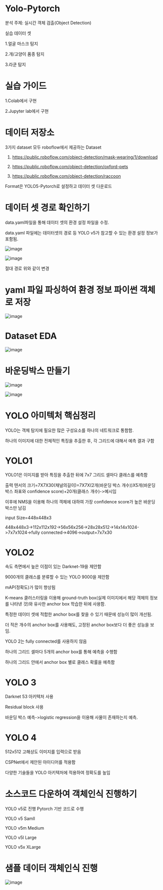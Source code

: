 # Yolo-Pytorch

분석 주제: 실시간 객체 검출(Object Detection)

실습 데이터 셋

1.얼굴 마스크 탐지

2.개/고양이 품종 탐지

3.라쿤 탐지

# 실습 가이드

1.Colab에서 구현

2.Jupyter lab에서 구현

# 데이터 저장소

3가지 dataset 모두 roboflow에서 제공하는 Dataset

1. https://public.roboflow.com/object-detection/mask-wearing/1/download

2. https://public.roboflow.com/object-detection/oxford-pets

3. https://public.roboflow.com/object-detection/raccoon

Format은 YOLO5-Pytorch로 설정하고 데이터 셋 다운로드

# 데이터 셋 경로 확인하기

data.yaml파일을 통해 데이터 셋의 환경 설정 파일을 수정.

data.yaml 파일에는 데이터셋의 경로 등 YOLO v5가 참고할 수 있는 환경 설정 정보가 포함됨.

![image](https://user-images.githubusercontent.com/104436260/207486983-672314ac-2ca8-4531-a3d0-20e489e42812.png)

![image](https://user-images.githubusercontent.com/104436260/207487043-754ca425-0041-466c-b2f7-a0b51d9105dd.png)

절대 경로 위와 같이 변경

# yaml 파일 파싱하여 환경 정보 파이썬 객체로 저장

![image](https://user-images.githubusercontent.com/104436260/207488030-9990c534-e123-409f-85c5-6f3972319c9b.png)

# Dataset EDA

![image](https://user-images.githubusercontent.com/104436260/207502911-e0a4f702-f31e-4c22-ab7a-5b6d23829d5d.png)

# 바운딩박스 만들기

![image](https://user-images.githubusercontent.com/104436260/207503093-93faca29-eaea-48e9-bca9-4aab52f4462a.png)

![image](https://user-images.githubusercontent.com/104436260/207503197-46fefdac-9c45-439b-9038-d5767610426f.png)

# YOLO 아미텍처 핵심정리

YOLO는 객체 탐지에 필요한 많은 구성요소를 하나의 네트워크로 통함함.

하나의 이미지에 대한 전체적인 특징을 추출한 후, 각 그리드에 대해서 예측 결과 구함


# YOLO1

YOLO1은 이미지를 받아 특징을 추출한 뒤에 7x7 그리드 셀마다 클래스를 예측함

출력 텐서의 크기=7X7X30(채널의길이)=7X7X(2개(바운딩 박스 개수))X5개(바운딩 박스 좌표와 confidence score)+20개(클래스 개수)->예시임

이후에 NMS을 이용해 하나의 객체에 대하여 가장 confidence score가 높은 바운딩 박스만 남김

input Size=448x448x3

448x448x3->112x112x192->56x56x256->28x28x512->14x14x1024->7x7x1024->fully connected->4096->output=7x7x30

# YOLO2

속도 측면에서 높은 이점이 있는 Darknet-19을 제안함

9000개의 클래스를 분류할 수 있는 YOLO 9000을 제안함

mAP(정확도)가 많이 향상됨

K-means 클러스터링을 이용해 ground-truth box(실제 이미지에서 해당 객체의 정보를 나타낸 것)와 유사한 anchor box 학습한 뒤에 사용함.

특정한 데이터 셋에 적합한 anchor box를 찿을 수 있기 때문에 성능이 많이 개선됨.

더 적은 개수의 anchor box를 사용해도, 고정된 anchor box보다 더 좋은 성능을 보임.

YOLO 2는 fully connected를 사용하지 않음

하나의 그리드 셀마다 5개의 anchor box를 통해 예측을 수행함

하나의 그리드 안에서 anchor box 별로 클래스 확률을 예측함

# YOLO 3

Darknet 53 아키텍처 사용

Residual block 사용

바운딩 박스 예측->logistic regression을 이용해 사물이 존재하는지 예측.

# YOLO 4

512x512 고해상도 이미지를 입력으로 받음

CSPNet에서 제안된 아이디어를 적용함

다양한 기술들을 YOLO 아키텍처에 적용하여 정확도를 높임

# 소스코드 다운하여 객체인식 진행하기

YOLO v5로 진행
Pytorch 기반 코드로 수행

YOLO v5 Samll

YOLO v5m Medium

YOLO v5l Large

YOLO v5x XLarge

# 샘플 데이터 객체인식 진행

![image](https://user-images.githubusercontent.com/104436260/208354050-1d5a5888-d4f8-499a-a363-97b9d3de09d4.png)
